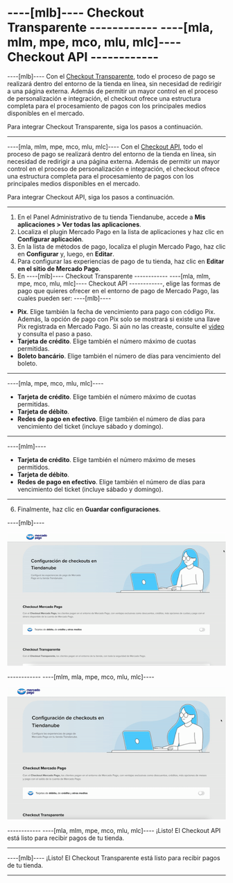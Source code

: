 # ----[mlb]---- Checkout Transparente ------------ ----[mla, mlm, mpe, mco, mlu, mlc]---- Checkout API ------------

----[mlb]----
Con el [Checkout Transparente](/developers/es/guides/checkout-api/landing), todo el proceso de pago se realizará dentro del entorno de la tienda en línea, sin necesidad de redirigir a una página externa. Además de permitir un mayor control en el proceso de personalización e integración, el checkout ofrece una estructura completa para el procesamiento de pagos con los principales medios disponibles en el mercado.

Para integrar Checkout Transparente, siga los pasos a continuación.

------------
----[mla, mlm, mpe, mco, mlu, mlc]----
Con el [Checkout API](/developers/es/guides/checkout-api/landing), todo el proceso de pago se realizará dentro del entorno de la tienda en línea, sin necesidad de redirigir a una página externa. Además de permitir un mayor control en el proceso de personalización e integración, el checkout ofrece una estructura completa para el procesamiento de pagos con los principales medios disponibles en el mercado.

Para integrar Checkout API, siga los pasos a continuación.

------------

1. En el Panel Administrativo de tu tienda Tiendanube, accede a **Mis aplicaciones > Ver todas las aplicaciones**. 
2. Localiza el plugin Mercado Pago en la lista de aplicaciones y haz clic en **Configurar aplicación**.
3. En la lista de métodos de pago, localiza el plugin Mercado Pago, haz clic en **Configurar** y, luego, en **Editar**.
4. Para configurar las experiencias de pago de tu tienda, haz clic en **Editar en el sitio de Mercado Pago**.
5. En  ----[mlb]---- Checkout Transparente ------------ ----[mla, mlm, mpe, mco, mlu, mlc]---- Checkout API ------------, elige las formas de pago que quieres ofrecer en el entorno de pago de Mercado Pago, las cuales pueden ser:
----[mlb]---- 
* **Pix**. Elige también la fecha de vencimiento para pago con código Pix. Además, la opción de pago con Pix solo se mostrará si existe una llave Pix registrada en Mercado Pago. Si aún no las creaste, consulte el [video](https://www.youtube.com/watch?v=60tApKYVnkA) y consulta el paso a paso.
* **Tarjeta de crédito**. Elige también el número máximo de cuotas permitidas.
* **Boleto bancário**. Elige también el número de días para vencimiento del boleto.
 
------------ 
----[mla, mpe, mco, mlu, mlc]---- 
* **Tarjeta de crédito**. Elige también el número máximo de cuotas permitidas.
* **Tarjeta de débito**.
* **Redes de pago en efectivo**. Elige también el número de días para vencimiento del ticket (incluye sábado y domingo).
------------
----[mlm]---- 
* **Tarjeta de crédito**. Elige también el número máximo de meses permitidos.
* **Tarjeta de débito**.
* **Redes de pago en efectivo**. Elige también el número de días para vencimiento del ticket (incluye sábado y domingo).
------------
6. Finalmente, haz clic en **Guardar configuraciones**.

----[mlb]----
</center>

![Payments Checkout API - Nuvemshop](/images/nuvemshop/cho-api-all-es.gif)

</center>
------------
----[mlm, mla, mpe, mco, mlu, mlc]---- 
</center>

![Payments Checkout API - Nuvemshop](/images/nuvemshop/cho-api-mlm-es.gif)

</center>
------------
----[mla, mlm, mpe, mco, mlu, mlc]---- 
¡Listo! El Checkout API está listo para recibir pagos de tu tienda.

------------
----[mlb]---- 
¡Listo! El Checkout Transparente está listo para recibir pagos de tu tienda.

------------